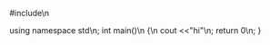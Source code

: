 #include<iostream>\n
 
using namespace std\n;
int main()\n
  {\n
  cout <<"hi"\n;
  return 0\n;
  }

